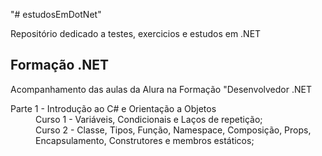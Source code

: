 "# estudosEmDotNet" 

Repositório dedicado a testes, exercicios e estudos em .NET

<h2>Formação .NET</h2>
<p>Acompanhamento das aulas da Alura na Formação "Desenvolvedor .NET</p>

<dl>
    <dt>Parte 1 - Introdução ao C# e Orientação a Objetos</dt>
    <dd>Curso 1 - Variáveis, Condicionais e Laços de repetição;</dd>
    <dd>Curso 2 - Classe, Tipos, Função, Namespace, Composição, Props, Encapsulamento, Construtores e membros estáticos;</dd>
</dl>
